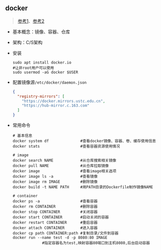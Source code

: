 ## docker

> [参考1](https://www.cnblogs.com/yahuian/p/13888668.html)、[参考2](https://www.runoob.com/docker/docker-tutorial.html)

* 基本概念：镜像、容器、仓库

* 架构：C/S架构

* 安装

  ```shell
  sudo apt install docker.io
  #让非root用户可以使用
  sudo usermod -aG docker $USER
  ```

* 配置镜像源`/etc/docker/daemon.json`

  ```json
  {
    "registry-mirrors": [
      "https://docker.mirrors.ustc.edu.cn",
      "https://hub-mirror.c.163.com"
    ]
  }
  ```

* 常用命令

  ```shell
  # 基本信息
  docker system df              #查看docker镜像、容器、卷、缓存使用信息
  docker stats                  #查看容器资源使用情况
  
  # image
  docker search NAME            #从仓库搜索相关镜像
  docker pull NAME              #从仓库拉取镜像
  docker image                  #查看image相关选项
  docker image ls -a            #查看镜像
  docker image rm IMAGE         #删除镜像
  docker build -t NAME PATH     #用PATH目录的Dockerfile制作镜像NAME
  
  # container
  docker ps -a                  #查看容器
  docker rm CONTAINER           #删除容器
  docker stop CONTAINER         #关闭容器
  docker start CONTAINER        #启动关闭的容器
  docker restart CONTAINER      #重启容器
  docker attach CONTAINER       #进入容器
  docker cp path CONTAINER:path #复制目录/文件到容器
  docker run --name test -d -p 8080:80 IMAGE
               #指定容器名为test,映射容器80端口到主机8080,后台启动容器
  ```

